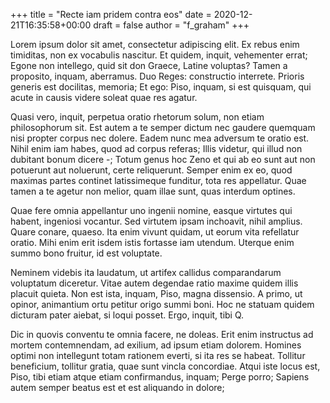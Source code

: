 +++
title = "Recte iam pridem contra eos"
date = 2020-12-21T16:35:58+00:00
draft = false
author = "f_graham"
+++

Lorem ipsum dolor sit amet, consectetur adipiscing elit. Ex rebus enim
timiditas, non ex vocabulis nascitur. Et quidem, inquit, vehementer errat;
Egone non intellego, quid sit don Graece, Latine voluptas? Tamen a proposito,
inquam, aberramus. Duo Reges: constructio interrete. Prioris generis est
docilitas, memoria; Et ego: Piso, inquam, si est quisquam, qui acute in causis
videre soleat quae res agatur.

Quasi vero, inquit, perpetua oratio rhetorum solum, non etiam philosophorum
sit. Est autem a te semper dictum nec gaudere quemquam nisi propter corpus nec
dolere. Eadem nunc mea adversum te oratio est. Nihil enim iam habes, quod ad
corpus referas; Illis videtur, qui illud non dubitant bonum dicere -; Totum
genus hoc Zeno et qui ab eo sunt aut non potuerunt aut noluerunt, certe
reliquerunt. Semper enim ex eo, quod maximas partes continet latissimeque
funditur, tota res appellatur. Quae tamen a te agetur non melior, quam illae
sunt, quas interdum optines.

Quae fere omnia appellantur uno ingenii nomine, easque virtutes qui habent,
ingeniosi vocantur. Sed virtutem ipsam inchoavit, nihil amplius. Quare conare,
quaeso. Ita enim vivunt quidam, ut eorum vita refellatur oratio. Mihi enim erit
isdem istis fortasse iam utendum. Uterque enim summo bono fruitur, id est
voluptate.

Neminem videbis ita laudatum, ut artifex callidus comparandarum voluptatum
diceretur. Vitae autem degendae ratio maxime quidem illis placuit quieta. Non
est ista, inquam, Piso, magna dissensio. A primo, ut opinor, animantium ortu
petitur origo summi boni. Hoc ne statuam quidem dicturam pater aiebat, si loqui
posset. Ergo, inquit, tibi Q.

Dic in quovis conventu te omnia facere, ne doleas. Erit enim instructus ad
mortem contemnendam, ad exilium, ad ipsum etiam dolorem. Homines optimi non
intellegunt totam rationem everti, si ita res se habeat. Tollitur beneficium,
tollitur gratia, quae sunt vincla concordiae. Atqui iste locus est, Piso, tibi
etiam atque etiam confirmandus, inquam; Perge porro; Sapiens autem semper
beatus est et est aliquando in dolore;
